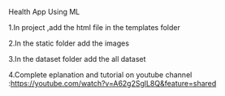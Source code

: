 Health App Using ML

1.In project ,add the html file in the templates folder

2.In the static folder add the images

3.In the dataset folder add the all dataset

4.Complete eplanation and tutorial on youtube channel :https://youtube.com/watch?v=A62g2SglL8Q&feature=shared
